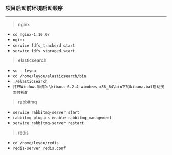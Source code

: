 ### 项目启动前环境启动顺序

------

> nginx

- `cd nginx-1.10.0/`
- `nginx`
- `service fdfs_trackerd start`
- `service fdfs_storaged start`

> elasticsearch
- `su - leyou`
- `cd /home/leyou/elasticsearch/bin`
- `./elasticsearch`
- `打开Windows系统D:\kibana-6.2.4-windows-x86_64\bin下的kibana.bat启动搜索可视化`

> rabbitmq
- `service rabbitmq-server start`
- `rabbitmq-plugins enable rabbitmq_management`
- `service rabbitmq-server restart`

> redis
- `cd /home/leyou/redis`
- `redis-server redis.conf`

